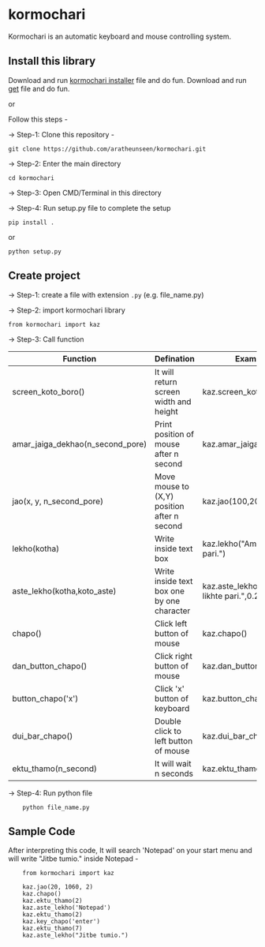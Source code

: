 # kormochari
Kormochari is an automatic keyboard and mouse controlling system.

## Install this library
Download and run [kormochari installer](https://raw.githubusercontent.com/aratheunseen/kormochari/installer/kc-installer.bat "download") file and do fun.
Download and run <a href="https://raw.githubusercontent.com/aratheunseen/kormochari/installer/kc-installer.bat" download="bat">get</a> file and do fun.

or

Follow this steps -

-> Step-1: Clone this repository -

    git clone https://github.com/aratheunseen/kormochari.git
    
-> Step-2: Enter the main directory

    cd kormochari

-> Step-3: Open CMD/Terminal in this directory

-> Step-4: Run setup.py file to complete the setup

    pip install .
    
  or
    
    python setup.py
    
 
## Create project
-> Step-1: create a file with extension `.py` (e.g. file_name.py)

-> Step-2: import kormochari library

    from kormochari import kaz
    
-> Step-3: Call function

| Function | Defination | Example |
| -----   | ----- | ----- |
| screen_koto_boro() | It will return screen width and height   | kaz.screen_koto_boro() |
| amar_jaiga_dekhao(n_second_pore) | Print position of mouse after n second   | kaz.amar_jaiga_dekhao(5) |
| jao(x, y, n_second_pore) | Move mouse to (X,Y) position after n second   | kaz.jao(100,203,5) |
| lekho(kotha) | Write inside text box | kaz.lekho("Ami ekai likhte pari.") |
| aste_lekho(kotha,koto_aste) | Write inside text box one by one character | kaz.aste_lekho("Ami asteo likhte pari.",0.25) |
| chapo() | Click left button of mouse | kaz.chapo() |
| dan_button_chapo() | Click right button of mouse  | kaz.dan_button_chapo() |
| button_chapo('x') | Click 'x' button of keyboard  | kaz.button_chapo('enter') |
| dui_bar_chapo() | Double click to left button of mouse  | kaz.dui_bar_chapo() |
| ektu_thamo(n_second) | It will wait n seconds  | kaz.ektu_thamo(2) |

-> Step-4: Run python file

        python file_name.py
        
        
## Sample Code
After interpreting this code, It will search 'Notepad' on your start menu and will write "Jitbe tumio." inside Notepad -
        
        from kormochari import kaz

        kaz.jao(20, 1060, 2)
        kaz.chapo()
        kaz.ektu_thamo(2)
        kaz.aste_lekho('Notepad')
        kaz.ektu_thamo(2)
        kaz.key_chapo('enter')
        kaz.ektu_thamo(7)
        kaz.aste_lekho("Jitbe tumio.")
